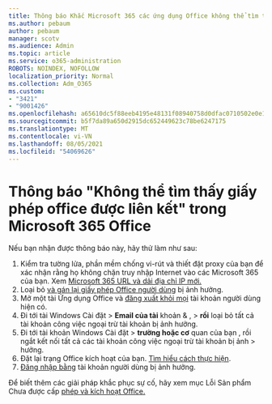 ```yaml
---
title: Thông báo Khắc Microsoft 365 các ứng dụng Office không thể tìm thấy giấy phép Office được liên kết
ms.author: pebaum
author: pebaum
manager: scotv
ms.audience: Admin
ms.topic: article
ms.service: o365-administration
ROBOTS: NOINDEX, NOFOLLOW
localization_priority: Normal
ms.collection: Adm_O365
ms.custom:
- "3421"
- "9001426"
ms.openlocfilehash: a65610dc5f88eeb4195e48131f08940758d0dfac0710502e0e15ab5f661c5719
ms.sourcegitcommit: b5f7da89a650d2915dc652449623c78be6247175
ms.translationtype: MT
ms.contentlocale: vi-VN
ms.lasthandoff: 08/05/2021
ms.locfileid: "54069626"
---
```

# <a name="fixing-the-microsoft-365-apps-couldnt-find-office-licenses-associated-message"></a>Thông báo "Không thể tìm thấy giấy phép office được liên kết" trong Microsoft 365 Office

Nếu bạn nhận được thông báo này, hãy thử làm như sau:

1. Kiểm tra tường lửa, phần mềm chống vi-rút và thiết đặt proxy của bạn để xác nhận rằng họ không chặn truy nhập Internet vào các Microsoft 365 của bạn. Xem [Microsoft 365 URL và dải địa chỉ IP mới.](https://docs.microsoft.com/office365/enterprise/urls-and-ip-address-ranges)
2. Loại bỏ [và gán lại giấy phép Office người dùng](https://docs.microsoft.com/microsoft-365/admin/manage/assign-licenses-to-users) bị ảnh hưởng. 
3. Mở một tài Ứng dụng Office và [đăng xuất khỏi mọi](https://support.office.com/article/5a20dc11-47e9-4b6f-945d-478cb6d92071) tài khoản người dùng hiện có.
4. Đi tới tài Windows Cài đặt > **Email của tài** khoản & ,  >  **rồi** loại bỏ tất cả tài khoản công việc ngoại trừ tài khoản bị ảnh hưởng.
5. Đi tới tài khoản Windows Cài đặt > **trường hoặc cơ** quan của bạn , rồi ngắt kết nối tất cả các tài khoản công việc ngoại trừ tài khoản bị ảnh  >  hưởng.
6. Đặt lại trạng Office kích hoạt của bạn. [Tìm hiểu cách thực hiện](https://docs.microsoft.com/office365/troubleshoot/activation/reset-office-365-proplus-activation-state).
7. [Đăng nhập bằng](https://support.office.com/article/628ea040-f265-49de-b986-be09c3ebf8a9) tài khoản người dùng bị ảnh hưởng.

Để biết thêm các giải pháp khắc phục sự cố, hãy xem mục Lỗi Sản phẩm Chưa được cấp [phép và kích hoạt Office.](https://support.office.com/Article/0d23d3c0-c19c-4b2f-9845-5344fedc4380)